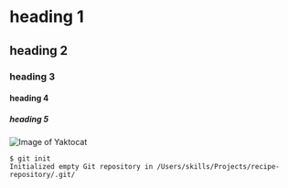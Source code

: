 # heading 1
## heading 2
### heading 3
#### heading 4
##### heading 5



![Image of Yaktocat](https://octodex.github.com/images/yaktocat.png)

```
$ git init
Initialized empty Git repository in /Users/skills/Projects/recipe-repository/.git/
```

